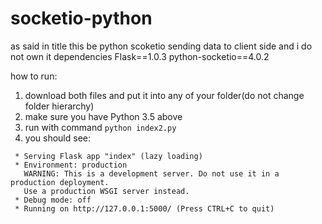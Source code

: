 # socketio-python
as said in title this be python scoketio sending data to client side and i do not own it
dependencies
Flask==1.0.3
python-socketio==4.0.2

how to run:
1. download both files and put it into any of your folder(do not change folder hierarchy)
2. make sure you have Python 3.5 above
3. run with command ```python index2.py```
4. you should see:
```
 * Serving Flask app "index" (lazy loading)
 * Environment: production
   WARNING: This is a development server. Do not use it in a production deployment.
   Use a production WSGI server instead.
 * Debug mode: off
 * Running on http://127.0.0.1:5000/ (Press CTRL+C to quit)
```
